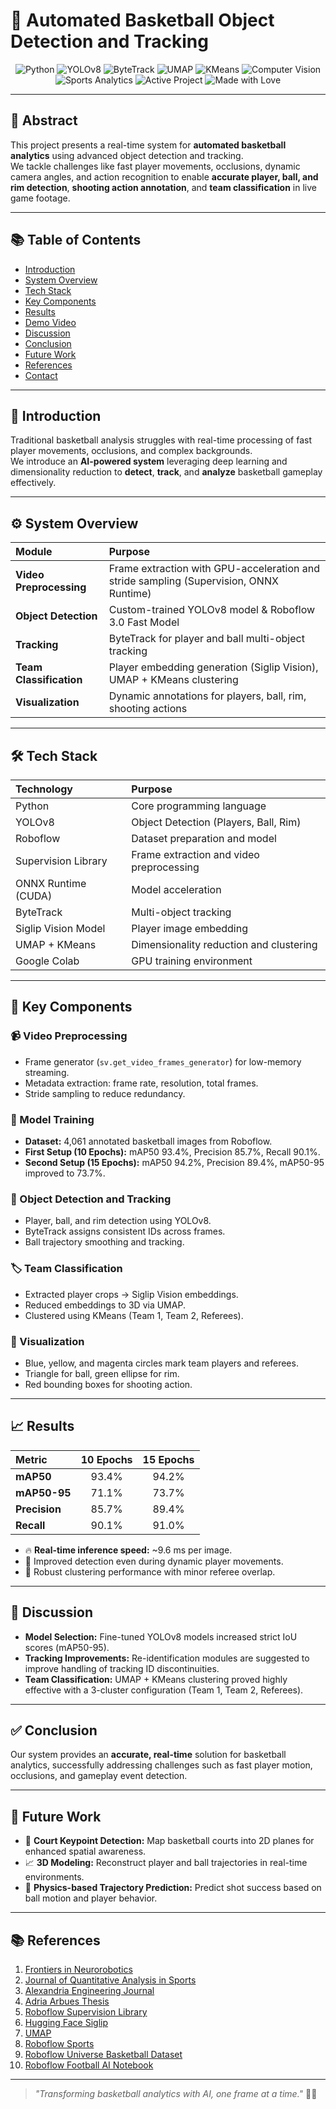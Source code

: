 # 🏀 Automated Basketball Object Detection and Tracking

<p align="center">
  <img src="https://img.shields.io/badge/Built%20With-Python-3776AB?style=for-the-badge&logo=python" alt="Python" />
  <img src="https://img.shields.io/badge/Framework-YOLOv8-blueviolet?style=for-the-badge&logo=openai" alt="YOLOv8" />
  <img src="https://img.shields.io/badge/Object%20Tracking-ByteTrack-ff69b4?style=for-the-badge" alt="ByteTrack" />
  <img src="https://img.shields.io/badge/Dimensionality%20Reduction-UMAP-yellowgreen?style=for-the-badge" alt="UMAP" />
  <img src="https://img.shields.io/badge/Clustering-KMeans-1abc9c?style=for-the-badge" alt="KMeans" />
  <img src="https://img.shields.io/badge/Field-Computer%20Vision-29b6f6?style=for-the-badge&logo=opencv" alt="Computer Vision" />
  <img src="https://img.shields.io/badge/Field-Sports%20Analytics-orange?style=for-the-badge" alt="Sports Analytics" />
  <img src="https://img.shields.io/badge/Status-Active-success?style=for-the-badge" alt="Active Project" />
  <img src="https://img.shields.io/badge/Made%20With-%E2%9D%A4-red?style=for-the-badge" alt="Made with Love" />
</p>


---

## 📖 Abstract

This project presents a real-time system for **automated basketball analytics** using advanced object detection and tracking.  
We tackle challenges like fast player movements, occlusions, dynamic camera angles, and action recognition to enable **accurate player, ball, and rim detection**, **shooting action annotation**, and **team classification** in live game footage.

---

## 📚 Table of Contents

- [Introduction](#-introduction)
- [System Overview](#-system-overview)
- [Tech Stack](#-tech-stack)
- [Key Components](#-key-components)
- [Results](#-results)
- [Demo Video](#-demo-video)
- [Discussion](#-discussion)
- [Conclusion](#-conclusion)
- [Future Work](#-future-work)
- [References](#-references)
- [Contact](#-contact)

---

## 🏀 Introduction

Traditional basketball analysis struggles with real-time processing of fast player movements, occlusions, and complex backgrounds.  
We introduce an **AI-powered system** leveraging deep learning and dimensionality reduction to **detect**, **track**, and **analyze** basketball gameplay effectively.

---

## ⚙️ System Overview

| Module                 | Purpose                                                      |
|:------------------------|:--------------------------------------------------------------|
| **Video Preprocessing** | Frame extraction with GPU-acceleration and stride sampling (Supervision, ONNX Runtime) |
| **Object Detection**    | Custom-trained YOLOv8 model & Roboflow 3.0 Fast Model          |
| **Tracking**            | ByteTrack for player and ball multi-object tracking            |
| **Team Classification** | Player embedding generation (Siglip Vision), UMAP + KMeans clustering |
| **Visualization**       | Dynamic annotations for players, ball, rim, shooting actions  |

---

## 🛠️ Tech Stack

| Technology            | Purpose                         |
|:----------------------|:--------------------------------|
| Python                 | Core programming language       |
| YOLOv8                 | Object Detection (Players, Ball, Rim) |
| Roboflow               | Dataset preparation and model   |
| Supervision Library    | Frame extraction and video preprocessing |
| ONNX Runtime (CUDA)    | Model acceleration              |
| ByteTrack              | Multi-object tracking           |
| Siglip Vision Model    | Player image embedding          |
| UMAP + KMeans          | Dimensionality reduction and clustering |
| Google Colab           | GPU training environment        |

---

## 🚀 Key Components

### 📹 Video Preprocessing
- Frame generator (`sv.get_video_frames_generator`) for low-memory streaming.
- Metadata extraction: frame rate, resolution, total frames.
- Stride sampling to reduce redundancy.

### 🎯 Model Training
- **Dataset:** 4,061 annotated basketball images from Roboflow.
- **First Setup (10 Epochs):** mAP50 93.4%, Precision 85.7%, Recall 90.1%.
- **Second Setup (15 Epochs):** mAP50 94.2%, Precision 89.4%, mAP50-95 improved to 73.7%.

### 🧩 Object Detection and Tracking
- Player, ball, and rim detection using YOLOv8.
- ByteTrack assigns consistent IDs across frames.
- Ball trajectory smoothing and tracking.

### 🏷️ Team Classification
- Extracted player crops → Siglip Vision embeddings.
- Reduced embeddings to 3D via UMAP.
- Clustered using KMeans (Team 1, Team 2, Referees).

### 🎨 Visualization
- Blue, yellow, and magenta circles mark team players and referees.
- Triangle for ball, green ellipse for rim.
- Red bounding boxes for shooting action.

---

## 📈 Results

| Metric          | 10 Epochs | 15 Epochs |
|:----------------|:---------:|:---------:|
| **mAP50**       | 93.4%     | 94.2%     |
| **mAP50-95**    | 71.1%     | 73.7%     |
| **Precision**   | 85.7%     | 89.4%     |
| **Recall**      | 90.1%     | 91.0%     |

- 🔥 **Real-time inference speed:** ~9.6 ms per image.
- 🏀 Improved detection even during dynamic player movements.
- 🎯 Robust clustering performance with minor referee overlap.

---


## 🧠 Discussion

- **Model Selection:** Fine-tuned YOLOv8 models increased strict IoU scores (mAP50-95).
- **Tracking Improvements:** Re-identification modules are suggested to improve handling of tracking ID discontinuities.
- **Team Classification:** UMAP + KMeans clustering proved highly effective with a 3-cluster configuration (Team 1, Team 2, Referees).

---

## ✅ Conclusion

Our system provides an **accurate, real-time** solution for basketball analytics, successfully addressing challenges such as fast player motion, occlusions, and gameplay event detection.

---

## 🔮 Future Work

- 🏀 **Court Keypoint Detection:** Map basketball courts into 2D planes for enhanced spatial awareness.
- 📈 **3D Modeling:** Reconstruct player and ball trajectories in real-time environments.
- 🤖 **Physics-based Trajectory Prediction:** Predict shot success based on ball motion and player behavior.

---

## 📚 References

1. [Frontiers in Neurorobotics](https://www.frontiersin.org/journals/neurorobotics/articles/10.3389/fnbot.2020.620378/full)
2. [Journal of Quantitative Analysis in Sports](https://www.degruyter.com/document/doi/10.1515/jqas-2020-0088/html)
3. [Alexandria Engineering Journal](https://www.sciencedirect.com/science/article/pii/S1110016824010706#b1)
4. [Adria Arbues Thesis](https://arbues6.github.io/assets/pdf/compressed_%20Thesis_AdriaArbues.pdf)
5. [Roboflow Supervision Library](https://github.com/roboflow/supervision)
6. [Hugging Face Siglip](https://huggingface.co/docs/transformers/en/model_doc/siglip)
7. [UMAP](https://github.com/lmcinnes/umap)
8. [Roboflow Sports](https://github.com/roboflow/sports)
9. [Roboflow Universe Basketball Dataset](https://universe.roboflow.com/ownprojects/basketball-w2xcw)
10. [Roboflow Football AI Notebook](https://colab.research.google.com/github/roboflow-ai/notebooks/blob/main/notebooks/football-ai.ipynb)

---

> _"Transforming basketball analytics with AI, one frame at a time."_ 🚀🏀


